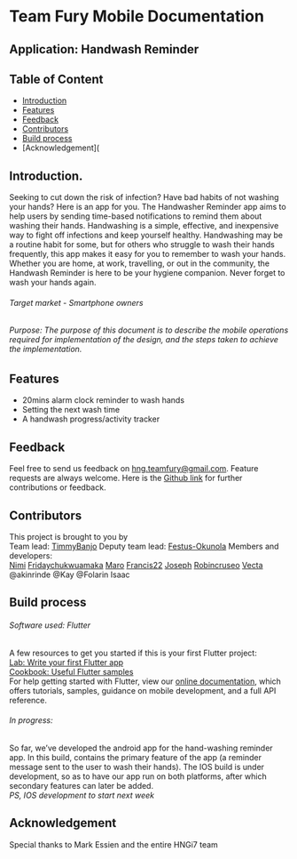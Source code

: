 # Team Fury Mobile Documentation

## Application: Handwash Reminder

## Table of Content
* [Introduction](#Introduction)
* [Features](#Features)
* [Feedback](#Feedback)
* [Contributors](#Contributors)
* [Build process](#Build-process)
* [Acknowledgement](

## Introduction. 
   Seeking to cut down the risk of infection? Have bad habits of not washing your hands? Here is an app for you.
The Handwasher Reminder app aims to help users by sending time-based notifications to remind them about washing their hands. Handwashing is a simple, effective, and inexpensive way to fight off infections and keep yourself healthy. Handwashing may be a routine habit for some, but for others who struggle to wash their hands frequently, this app makes it easy for you to remember to wash your hands. Whether you are home, at work, travelling, or out in the community, the Handwash Reminder is here to be your hygiene companion. Never forget to wash your hands again.
  
###### Target market - Smartphone owners  
###### Purpose: The purpose of this document is to describe the mobile operations required for implementation of the design, and the steps taken to achieve the implementation.

## Features 
- 20mins alarm clock reminder to wash hands
- Setting the next wash time
- A handwash progress/activity tracker 

## Feedback
Feel free to send us feedback on [hng.teamfury@gmail.com](hng.teamfury@gmail.com). Feature requests are always welcome.
Here is the [Github link](https://github.com/hng-teamfury-org/mobile.git) for further contributions or feedback.

## Contributors
This project is brought to you by  
Team lead: [TimmyBanjo](https://github.com/Trojan9)
Deputy team lead: [Festus-Okunola](http://github.com/damisco87)
Members and developers:  
        [Nimi](http://github.com/johnsani)
	[Fridaychukwuamaka](https://github.com/fridaychukwuamaka)
	[Maro](https://github.com/maroafenogho)
	[Francis22](https://github.com/Francisop)
	[Joseph](https://github.com/uncleejay)
	[Robincruseo](https://github.com/robincruseo)
	[Vecta](https://github.com/vectaaa)
	@akinrinde
	@Kay
	@Folarin Isaac

## Build process
###### Software used: Flutter
A few resources to get you started if this is your first Flutter project:  
[Lab: Write your first Flutter app](https://flutter.dev/docs/get-started/codelab)  
[Cookbook: Useful Flutter samples](https://flutter.dev/docs/cookbook)  
For help getting started with Flutter, view our [online documentation](https://flutter.dev/docs), which offers tutorials, samples, guidance on mobile development, and a full API reference.
###### In progress:
So far, we’ve developed the android app for the hand-washing reminder app. In this build, contains the primary feature of the app (a reminder message sent to the user to wash their hands).  The IOS build is under development, so as to have our app run on both platforms, after which secondary features can later be added.  
*PS, IOS development to start next week*

## Acknowledgement
Special thanks to Mark Essien and the entire HNGi7 team
